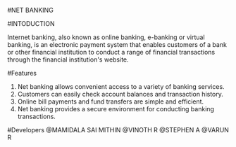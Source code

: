 
#NET BANKING

#INTODUCTION

Internet banking, also known as online banking, e-banking or virtual banking, is an electronic payment system that enables customers of a bank or other financial institution to conduct a range of financial transactions through the financial institution's website.

#Features

1. Net banking allows convenient access to a variety of banking services.
2. Customers can easily check account balances and transaction history.
3. Online bill payments and fund transfers are simple and efficient.
4. Net banking provides a secure environment for conducting banking transactions.

#Developers
@MAMIDALA SAI MITHIN
@VINOTH R 
@STEPHEN A 
@VARUN R 



